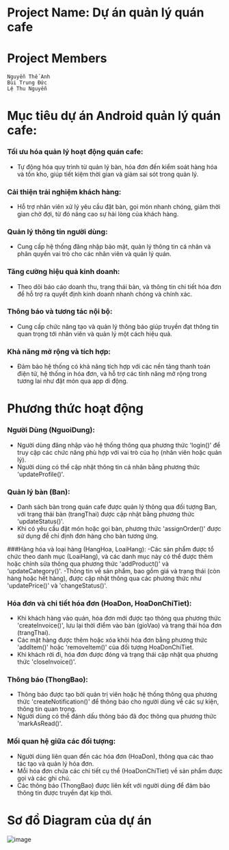 # Project Name: Dự án quản lý quán cafe

# Project Members
```
Nguyễn Thế Anh
Bùi Trung Đức
Lệ Thu Nguyễn

```
# Mục tiêu dự án Android quản lý quán cafe:
### Tối ưu hóa quản lý hoạt động quán cafe:
- Tự động hóa quy trình từ quản lý bàn, hóa đơn đến kiểm soát hàng hóa và tồn kho, giúp tiết kiệm thời gian và giảm sai sót trong quản lý.

### Cải thiện trải nghiệm khách hàng:
- Hỗ trợ nhân viên xử lý yêu cầu đặt bàn, gọi món nhanh chóng, giảm thời gian chờ đợi, từ đó nâng cao sự hài lòng của khách hàng.

### Quản lý thông tin người dùng:
- Cung cấp hệ thống đăng nhập bảo mật, quản lý thông tin cá nhân và phân quyền vai trò cho các nhân viên và quản lý quán.

### Tăng cường hiệu quả kinh doanh:
- Theo dõi báo cáo doanh thu, trạng thái bàn, và thông tin chi tiết hóa đơn để hỗ trợ ra quyết định kinh doanh nhanh chóng và chính xác.

### Thông báo và tương tác nội bộ:
- Cung cấp chức năng tạo và quản lý thông báo giúp truyền đạt thông tin quan trọng tới nhân viên và quản lý một cách hiệu quả.

### Khả năng mở rộng và tích hợp:
- Đảm bảo hệ thống có khả năng tích hợp với các nền tảng thanh toán điện tử, hệ thống in hóa đơn, và hỗ trợ các tính năng mở rộng trong tương lai như đặt món qua app di động.
# Phương thức hoạt động
### Người Dùng (NguoiDung):
- Người dùng đăng nhập vào hệ thống thông qua phương thức 'login()' để truy cập các chức năng phù hợp với vai trò của họ (nhân viên hoặc quản lý).
- Người dùng có thể cập nhật thông tin cá nhân bằng phương thức 'updateProfile()'.

### Quản lý bàn (Ban):
- Danh sách bàn trong quán cafe được quản lý thông qua đối tượng Ban, với trạng thái bàn (trangThai) được cập nhật bằng phương thức 'updateStatus()'.
- Khi có yêu cầu đặt món hoặc gọi bàn, phương thức 'assignOrder()' được sử dụng để chỉ định đơn hàng cho bàn tương ứng.

###Hàng hóa và loại hàng (HangHoa, LoaiHang):
-Các sản phẩm được tổ chức theo danh mục (LoaiHang), và các danh mục này có thể được thêm hoặc chỉnh sửa thông qua phương thức 'addProduct()' và 'updateCategory()'.
-Thông tin về sản phẩm, bao gồm giá và trạng thái (còn hàng hoặc hết hàng), được cập nhật thông qua các phương thức như 'updatePrice()' và 'changeStatus()'.

### Hóa đơn và chi tiết hóa đơn (HoaDon, HoaDonChiTiet):
- Khi khách hàng vào quán, hóa đơn mới được tạo thông qua phương thức 'createInvoice()', lưu lại thời điểm vào bàn (gioVao) và trạng thái hóa đơn (trangThai).
- Các mặt hàng được thêm hoặc xóa khỏi hóa đơn bằng phương thức 'addItem()' hoặc 'removeItem()' của đối tượng HoaDonChiTiet.
- Khi khách rời đi, hóa đơn được đóng và trạng thái cập nhật qua phương thức 'closeInvoice()'.

### Thông báo (ThongBao):
- Thông báo được tạo bởi quản trị viên hoặc hệ thống thông qua phương thức 'createNotification()' để thông báo cho người dùng về các sự kiện, thông tin quan trọng.
- Người dùng có thể đánh dấu thông báo đã đọc thông qua phương thức 'markAsRead()'.

### Mối quan hệ giữa các đối tượng:
- Người dùng liên quan đến các hóa đơn (HoaDon), thông qua các thao tác tạo và quản lý hóa đơn.
- Mỗi hóa đơn chứa các chi tiết cụ thể (HoaDonChiTiet) về sản phẩm được gọi và các ghi chú.
- Các thông báo (ThongBao) được liên kết với người dùng để đảm bảo thông tin được truyền đạt kịp thời.
# Sơ đồ Diagram của dự án
![image](https://github.com/user-attachments/assets/91254806-f402-411f-b8d4-fa5a6fe704e4)
